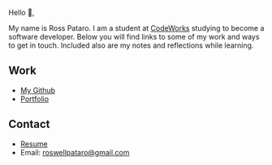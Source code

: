 Hello 👋, 

My name is Ross Pataro. I am a student at [CodeWorks](https://boisecodeworks.com) studying to become a software developer. Below you will find links to some of my work and ways to get in touch. Included also are my notes and reflections while learning. 

## Work

* [My Github](https://github.com/Ross-Crimson)
* [Portfolio](https://Ross-Crimson.github.io/)

## Contact

* [Resume](https://Ross-Crimson.github.io/resume)
* Email: roswellpataro@gmail.com
